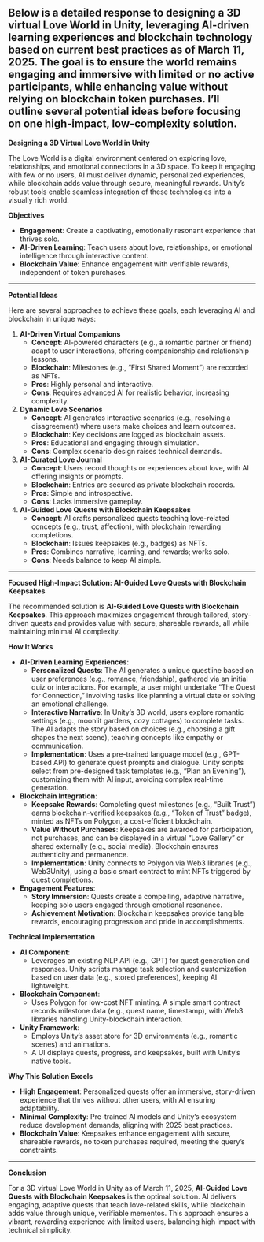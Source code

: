 Below is a detailed response to designing a 3D virtual Love World in Unity, leveraging AI-driven learning experiences and blockchain technology based on current best practices as of March 11, 2025\. The goal is to ensure the world remains engaging and immersive with limited or no active participants, while enhancing value without relying on blockchain token purchases. I’ll outline several potential ideas before focusing on one high-impact, low-complexity solution.  
---

**Designing a 3D Virtual Love World in Unity**

The Love World is a digital environment centered on exploring love, relationships, and emotional connections in a 3D space. To keep it engaging with few or no users, AI must deliver dynamic, personalized experiences, while blockchain adds value through secure, meaningful rewards. Unity’s robust tools enable seamless integration of these technologies into a visually rich world.

**Objectives**

* **Engagement**: Create a captivating, emotionally resonant experience that thrives solo.  
* **AI-Driven Learning**: Teach users about love, relationships, or emotional intelligence through interactive content.  
* **Blockchain Value**: Enhance engagement with verifiable rewards, independent of token purchases.

---

**Potential Ideas**

Here are several approaches to achieve these goals, each leveraging AI and blockchain in unique ways:

1. **AI-Driven Virtual Companions**  
   * **Concept**: AI-powered characters (e.g., a romantic partner or friend) adapt to user interactions, offering companionship and relationship lessons.  
   * **Blockchain**: Milestones (e.g., “First Shared Moment”) are recorded as NFTs.  
   * **Pros**: Highly personal and interactive.  
   * **Cons**: Requires advanced AI for realistic behavior, increasing complexity.  
2. **Dynamic Love Scenarios**  
   * **Concept**: AI generates interactive scenarios (e.g., resolving a disagreement) where users make choices and learn outcomes.  
   * **Blockchain**: Key decisions are logged as blockchain assets.  
   * **Pros**: Educational and engaging through simulation.  
   * **Cons**: Complex scenario design raises technical demands.  
3. **AI-Curated Love Journal**  
   * **Concept**: Users record thoughts or experiences about love, with AI offering insights or prompts.  
   * **Blockchain**: Entries are secured as private blockchain records.  
   * **Pros**: Simple and introspective.  
   * **Cons**: Lacks immersive gameplay.  
4. **AI-Guided Love Quests with Blockchain Keepsakes**  
   * **Concept**: AI crafts personalized quests teaching love-related concepts (e.g., trust, affection), with blockchain rewarding completions.  
   * **Blockchain**: Issues keepsakes (e.g., badges) as NFTs.  
   * **Pros**: Combines narrative, learning, and rewards; works solo.  
   * **Cons**: Needs balance to keep AI simple.

---

**Focused High-Impact Solution: AI-Guided Love Quests with Blockchain Keepsakes**

The recommended solution is **AI-Guided Love Quests with Blockchain Keepsakes**. This approach maximizes engagement through tailored, story-driven quests and provides value with secure, shareable rewards, all while maintaining minimal AI complexity.

**How It Works**

* **AI-Driven Learning Experiences**:  
  * **Personalized Quests**: The AI generates a unique questline based on user preferences (e.g., romance, friendship), gathered via an initial quiz or interactions. For example, a user might undertake “The Quest for Connection,” involving tasks like planning a virtual date or solving an emotional challenge.  
  * **Interactive Narrative**: In Unity’s 3D world, users explore romantic settings (e.g., moonlit gardens, cozy cottages) to complete tasks. The AI adapts the story based on choices (e.g., choosing a gift shapes the next scene), teaching concepts like empathy or communication.  
  * **Implementation**: Uses a pre-trained language model (e.g., GPT-based API) to generate quest prompts and dialogue. Unity scripts select from pre-designed task templates (e.g., “Plan an Evening”), customizing them with AI input, avoiding complex real-time generation.  
* **Blockchain Integration**:  
  * **Keepsake Rewards**: Completing quest milestones (e.g., “Built Trust”) earns blockchain-verified keepsakes (e.g., “Token of Trust” badge), minted as NFTs on Polygon, a cost-efficient blockchain.  
  * **Value Without Purchases**: Keepsakes are awarded for participation, not purchases, and can be displayed in a virtual “Love Gallery” or shared externally (e.g., social media). Blockchain ensures authenticity and permanence.  
  * **Implementation**: Unity connects to Polygon via Web3 libraries (e.g., Web3Unity), using a basic smart contract to mint NFTs triggered by quest completions.  
* **Engagement Features**:  
  * **Story Immersion**: Quests create a compelling, adaptive narrative, keeping solo users engaged through emotional resonance.  
  * **Achievement Motivation**: Blockchain keepsakes provide tangible rewards, encouraging progression and pride in accomplishments.

**Technical Implementation**

* **AI Component**:  
  * Leverages an existing NLP API (e.g., GPT) for quest generation and responses. Unity scripts manage task selection and customization based on user data (e.g., stored preferences), keeping AI lightweight.  
* **Blockchain Component**:  
  * Uses Polygon for low-cost NFT minting. A simple smart contract records milestone data (e.g., quest name, timestamp), with Web3 libraries handling Unity-blockchain interaction.  
* **Unity Framework**:  
  * Employs Unity’s asset store for 3D environments (e.g., romantic scenes) and animations.  
  * A UI displays quests, progress, and keepsakes, built with Unity’s native tools.

**Why This Solution Excels**

* **High Engagement**: Personalized quests offer an immersive, story-driven experience that thrives without other users, with AI ensuring adaptability.  
* **Minimal Complexity**: Pre-trained AI models and Unity’s ecosystem reduce development demands, aligning with 2025 best practices.  
* **Blockchain Value**: Keepsakes enhance engagement with secure, shareable rewards, no token purchases required, meeting the query’s constraints.

---

**Conclusion**

For a 3D virtual Love World in Unity as of March 11, 2025, **AI-Guided Love Quests with Blockchain Keepsakes** is the optimal solution. AI delivers engaging, adaptive quests that teach love-related skills, while blockchain adds value through unique, verifiable mementos. This approach ensures a vibrant, rewarding experience with limited users, balancing high impact with technical simplicity.  
